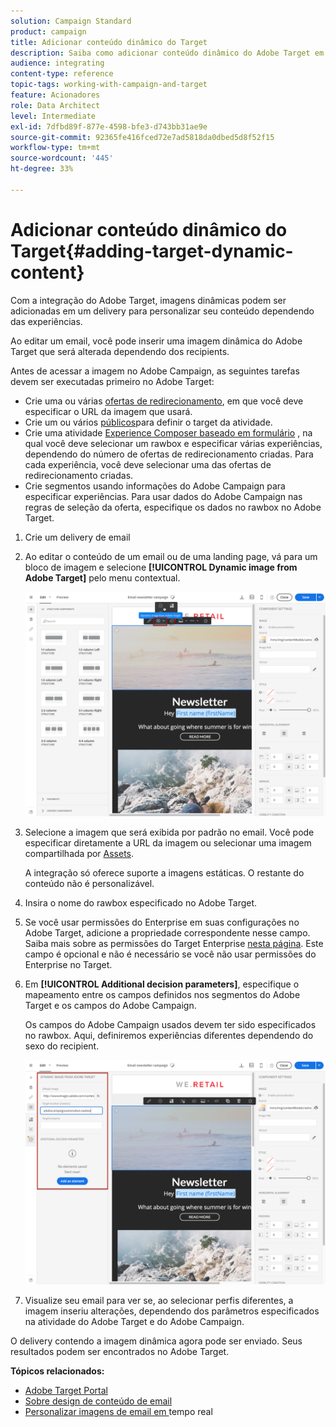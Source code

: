 ```yaml
---
solution: Campaign Standard
product: campaign
title: Adicionar conteúdo dinâmico do Target
description: Saiba como adicionar conteúdo dinâmico do Adobe Target em uma de suas entregas do Adobe Campaign.
audience: integrating
content-type: reference
topic-tags: working-with-campaign-and-target
feature: Acionadores
role: Data Architect
level: Intermediate
exl-id: 7dfbd89f-877e-4598-bfe3-d743bb31ae9e
source-git-commit: 92365fe416fced72e7ad5818da0dbed5d8f52f15
workflow-type: tm+mt
source-wordcount: '445'
ht-degree: 33%

---
```


# Adicionar conteúdo dinâmico do Target{#adding-target-dynamic-content}

Com a integração do Adobe Target, imagens dinâmicas podem ser adicionadas em um delivery para personalizar seu conteúdo dependendo das experiências.

Ao editar um email, você pode inserir uma imagem dinâmica do Adobe Target que será alterada dependendo dos recipients.

Antes de acessar a imagem no Adobe Campaign, as seguintes tarefas devem ser executadas primeiro no Adobe Target:

* Crie uma ou várias [ofertas de redirecionamento](https://experienceleague.adobe.com/docs/target/using/experiences/offers/offer-redirect.html), em que você deve especificar o URL da imagem que usará.
* Crie um ou vários [públicos](https://experienceleague.adobe.com/docs/target/using/audiences/create-audiences/audiences.html)para definir o target da atividade.
* Crie uma atividade [Experience Composer baseado em formulário](https://experienceleague.adobe.com/docs/target/using/experiences/form-experience-composer.html) , na qual você deve selecionar um rawbox e especificar várias experiências, dependendo do número de ofertas de redirecionamento criadas. Para cada experiência, você deve selecionar uma das ofertas de redirecionamento criadas.
* Crie segmentos usando informações do Adobe Campaign para especificar experiências. Para usar dados do Adobe Campaign nas regras de seleção da oferta, especifique os dados no rawbox no Adobe Target.

1. Crie um delivery de email
1. Ao editar o conteúdo de um email ou de uma landing page, vá para um bloco de imagem e selecione **[!UICONTROL Dynamic image from Adobe Target]** pelo menu contextual.

   ![](assets/tar_insert_dynamic_image.png)

1. Selecione a imagem que será exibida por padrão no email. Você pode especificar diretamente a URL da imagem ou selecionar uma imagem compartilhada por [Assets](../../integrating/using/working-with-campaign-and-assets-core-service.md).

   A integração só oferece suporte a imagens estáticas. O restante do conteúdo não é personalizável.

1. Insira o nome do rawbox especificado no Adobe Target.
1. Se você usar permissões do Enterprise em suas configurações no Adobe Target, adicione a propriedade correspondente nesse campo. Saiba mais sobre as permissões do Target Enterprise [nesta página](https://experienceleague.adobe.com/docs/target/using/administer/manage-users/enterprise/properties-overview.html?lang=pt-BR). Este campo é opcional e não é necessário se você não usar permissões do Enterprise no Target.
1. Em **[!UICONTROL Additional decision parameters]**, especifique o mapeamento entre os campos definidos nos segmentos do Adobe Target e os campos do Adobe Campaign.

   Os campos do Adobe Campaign usados devem ter sido especificados no rawbox. Aqui, definiremos experiências diferentes dependendo do sexo do recipient.

   ![](assets/tar_additional_decisionning_parameters.png)

1. Visualize seu email para ver se, ao selecionar perfis diferentes, a imagem inseriu alterações, dependendo dos parâmetros especificados na atividade do Adobe Target e do Adobe Campaign.

O delivery contendo a imagem dinâmica agora pode ser enviado. Seus resultados podem ser encontrados no Adobe Target.

**Tópicos relacionados:**

* [Adobe Target Portal](https://experienceleague.adobe.com/docs/target/using/integrate/campaign-and-target.html)
* [Sobre design de conteúdo de email](../../designing/using/designing-content-in-adobe-campaign.md)
* [Personalizar imagens de email em ](https://helpx.adobe.com/marketing-cloud/how-to/email-marketing.html) tempo real
